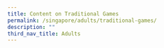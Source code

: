 ```yaml
---
title: Content on Traditional Games
permalink: /singapore/adults/traditional-games/
description: ""
third_nav_title: Adults
---
```


